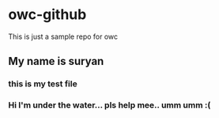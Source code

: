 # owc-github

This is just  a sample repo for owc

## My name is suryan 

### this is my test file

### Hi I'm under the water... pls help mee.. umm umm :(
